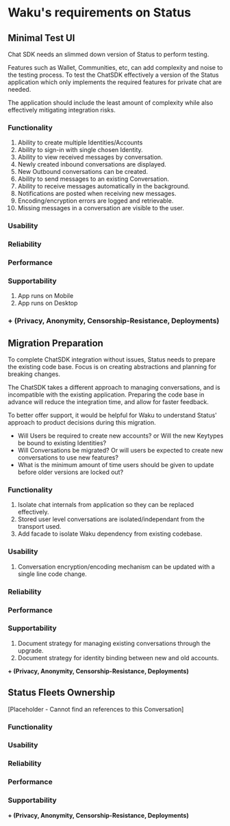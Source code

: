 # Waku's requirements on Status

## Minimal Test UI

Chat SDK needs an slimmed down version of Status to perform testing. 

Features such as Wallet, Communities, etc, can add complexity and noise to the testing process. 
To test the ChatSDK effectively a version of the Status application which only implements the required features for private chat are needed.

The application should include the least amount of complexity while also effectively mitigating integration risks.

### Functionality

1. Ability to create multiple Identities/Accounts
1. Ability to sign-in with single chosen Identity.
1. Ability to view received messages by conversation.
1. Newly created inbound conversations are displayed.
1. New Outbound conversations can be created.
1. Ability to send messages to an existing Conversation.
1. Ability to receive messages automatically in the background.
1. Notifications are posted when receiving new messages.
1. Encoding/encryption errors are logged and retrievable.
1. Missing messages in a conversation are visible to the user. 

### Usability

### Reliability

### Performance

### Supportability

1. App runs on Mobile
1. App runs on Desktop 

### + (Privacy, Anonymity, Censorship-Resistance, Deployments)

## Migration Preparation

To complete ChatSDK integration without issues, Status needs to prepare the existing code base. 
Focus is on creating abstractions and planning for breaking changes.

The ChatSDK takes a different approach to managing conversations, and is incompatible with the existing application. 
Preparing the code base in advance will reduce the integration time, and allow for faster feedback.

 To better offer support, it would be helpful for Waku to understand Status' approach to product decisions during this migration.
- Will Users be required to create new accounts? or Will the new Keytypes be bound to existing Identities?
- Will Conversations be migrated? Or will users be expected to create new conversations to use new features?
- What is the minimum amount of time users should be given to update before older versions are locked out?

### Functionality

1. Isolate chat internals from application so they can be replaced effectively. 
1. Stored user level conversations are isolated/independant from the transport used.
1. Add facade to isolate Waku dependency from existing codebase.

### Usability
1. Conversation encryption/encoding mechanism can be updated with a single line code change.

### Reliability

### Performance

### Supportability

1. Document strategy for managing existing conversations through the upgrade.
1. Document strategy for identity binding between new and old accounts.

**+ (Privacy, Anonymity, Censorship-Resistance, Deployments)**

## Status Fleets Ownership

[Placeholder - Cannot find an references to this Conversation]

### Functionality

### Usability

### Reliability

### Performance

### Supportability

**+ (Privacy, Anonymity, Censorship-Resistance, Deployments)**
